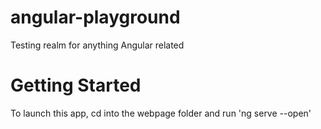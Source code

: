 # angular-playground
Testing realm for anything Angular related
# Getting Started
To launch this app, cd into the webpage folder
and run 'ng serve --open'
